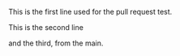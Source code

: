 This is the first line used for the pull request test.

This is the second line

and the third, from the main.